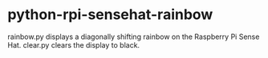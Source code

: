 # python-rpi-sensehat-rainbow

rainbow.py displays a diagonally shifting rainbow on the Raspberry Pi Sense Hat.
clear.py clears the display to black.

